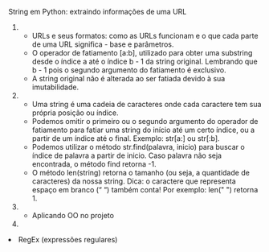 String em Python: extraindo informações de uma URL

1. <ul>
    <li>URLs e seus formatos: como as URLs funcionam e o que cada parte de uma URL significa - base e parâmetros.</li>
    <li> O operador de fatiamento [a:b], utilizado para obter uma substring desde o índice a até o índice b - 1 da string original. Lembrando que b - 1 pois o segundo argumento do fatiamento é exclusivo.</li>
    <li> A string original não é alterada ao ser fatiada devido à sua imutabilidade.</li>
   </ul>

2. <ul>
    <li>Uma string é uma cadeia de caracteres onde cada caractere tem sua própria posição ou índice.
    </li>
    <li>Podemos omitir o primeiro ou o segundo argumento do operador de fatiamento para fatiar uma string do início até um certo índice, ou a partir de um índice até o final. Exemplo: str[a:] ou str[:b].
    </li>
    <li>Podemos utilizar o método str.find(palavra, inicio) para buscar o índice de palavra a partir de inicio.
        Caso palavra não seja encontrada, o método find retorna -1.
    </li>
    <li>
        O método len(string) retorna o tamanho (ou seja, a quantidade de caracteres) da nossa string.
        Dica: o caractere que representa espaço em branco (“ “) também conta! Por exemplo: len(" ") retorna 1.
    </li>
    </ul>
   
3. <ul>
    <li>
    Aplicando OO no projeto
    </li>
    </ul>
    
4. <ul>
<li>
RegEx (expressões regulares)
</li>


</ul>